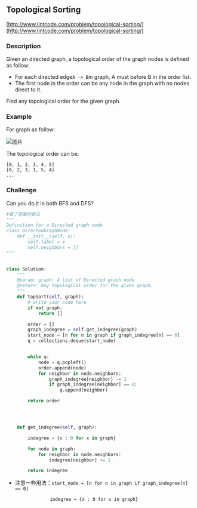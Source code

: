 ## Topological  Sorting

[http://www.lintcode.com/problem/topological-sorting/](http://www.lintcode.com/problem/topological-sorting/)

### Description

Given an directed graph, a topological order of the graph nodes is defined as follow:

* For each directed edge`A -> B`in graph, A must before B in the order list.
* The first node in the order can be any node in the graph with no nodes direct to it.

Find any topological order for the given graph.

### Example

For graph as follow:

![](https://media-cdn.jiuzhang.com/markdown/images/8/6/91cf07d2-b7ea-11e9-bb77-0242ac110002.jpg "图片")

The topological order can be:

```
[0, 1, 2, 3, 4, 5]
[0, 2, 3, 1, 5, 4]
...
```

### Challenge

Can you do it in both BFS and DFS?

```py
#看了答案的做法
"""
Definition for a Directed graph node
class DirectedGraphNode:
    def __init__(self, x):
        self.label = x
        self.neighbors = []
"""


class Solution:
    """
    @param: graph: A list of Directed graph node
    @return: Any topological order for the given graph.
    """
    def topSort(self, graph):
        # write your code here
        if not graph:
            return []

        order = []
        graph_indegree = self.get_indegree(graph)
        start_node = [n for n in graph if graph_indegree[n] == 0]
        q = collections.deque(start_node)


        while q:
            node = q.popleft()
            order.append(node)
            for neighbor in node.neighbors:
                graph_indegree[neighbor] -= 1 
                if graph_indegree[neighbor] == 0:
                    q.append(neighbor)

        return order




    def get_indegree(self, graph):

        indegree = {x : 0 for x in graph}

        for node in graph:
            for neighbor in node.neighbors:
                indegree[neighbor] += 1 

        return indegree
```

* 注意一些用法：`start_node = [n for n in graph if graph_indegree[n] == 0]`
  ```
               indegree = {x : 0 for x in graph}
  ```



